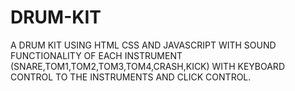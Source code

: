 # DRUM-KIT
A DRUM KIT USING HTML CSS AND JAVASCRIPT WITH SOUND FUNCTIONALITY OF EACH INSTRUMENT (SNARE,TOM1,TOM2,TOM3,TOM4,CRASH,KICK) WITH KEYBOARD CONTROL TO THE INSTRUMENTS AND CLICK CONTROL.

